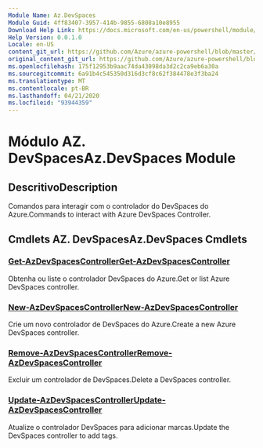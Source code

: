 ```yaml
---
Module Name: Az.DevSpaces
Module Guid: 4ff83407-3957-414b-9855-6808a10e8955
Download Help Link: https://docs.microsoft.com/en-us/powershell/module/az.devspaces
Help Version: 0.0.1.0
Locale: en-US
content_git_url: https://github.com/Azure/azure-powershell/blob/master/src/DevSpaces/DevSpaces/help/Az.DevSpaces.md
original_content_git_url: https://github.com/Azure/azure-powershell/blob/master/src/DevSpaces/DevSpaces/help/Az.DevSpaces.md
ms.openlocfilehash: 175f12953b9aac74da43098da3d2c2ca9eb6a30a
ms.sourcegitcommit: 6a91b4c545350d316d3cf8c62f384478e3f3ba24
ms.translationtype: MT
ms.contentlocale: pt-BR
ms.lasthandoff: 04/21/2020
ms.locfileid: "93944359"
---
```

# <span data-ttu-id="99c5b-101">Módulo AZ. DevSpaces</span><span class="sxs-lookup"><span data-stu-id="99c5b-101">Az.DevSpaces Module</span></span>
## <span data-ttu-id="99c5b-102">Descritivo</span><span class="sxs-lookup"><span data-stu-id="99c5b-102">Description</span></span>
<span data-ttu-id="99c5b-103">Comandos para interagir com o controlador do DevSpaces do Azure.</span><span class="sxs-lookup"><span data-stu-id="99c5b-103">Commands to interact with Azure DevSpaces Controller.</span></span>

## <span data-ttu-id="99c5b-104">Cmdlets AZ. DevSpaces</span><span class="sxs-lookup"><span data-stu-id="99c5b-104">Az.DevSpaces Cmdlets</span></span>
### [<span data-ttu-id="99c5b-105">Get-AzDevSpacesController</span><span class="sxs-lookup"><span data-stu-id="99c5b-105">Get-AzDevSpacesController</span></span>](Get-AzDevSpacesController.md)
<span data-ttu-id="99c5b-106">Obtenha ou liste o controlador DevSpaces do Azure.</span><span class="sxs-lookup"><span data-stu-id="99c5b-106">Get or list Azure DevSpaces controller.</span></span>

### [<span data-ttu-id="99c5b-107">New-AzDevSpacesController</span><span class="sxs-lookup"><span data-stu-id="99c5b-107">New-AzDevSpacesController</span></span>](New-AzDevSpacesController.md)
<span data-ttu-id="99c5b-108">Crie um novo controlador de DevSpaces do Azure.</span><span class="sxs-lookup"><span data-stu-id="99c5b-108">Create a new Azure DevSpaces controller.</span></span>

### [<span data-ttu-id="99c5b-109">Remove-AzDevSpacesController</span><span class="sxs-lookup"><span data-stu-id="99c5b-109">Remove-AzDevSpacesController</span></span>](Remove-AzDevSpacesController.md)
<span data-ttu-id="99c5b-110">Excluir um controlador de DevSpaces.</span><span class="sxs-lookup"><span data-stu-id="99c5b-110">Delete a DevSpaces controller.</span></span>

### [<span data-ttu-id="99c5b-111">Update-AzDevSpacesController</span><span class="sxs-lookup"><span data-stu-id="99c5b-111">Update-AzDevSpacesController</span></span>](Update-AzDevSpacesController.md)
<span data-ttu-id="99c5b-112">Atualize o controlador DevSpaces para adicionar marcas.</span><span class="sxs-lookup"><span data-stu-id="99c5b-112">Update the DevSpaces controller to add tags.</span></span> 

